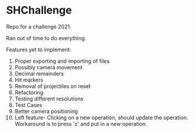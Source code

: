 # SHChallenge
Repo for a challenge 2021.

Ran out of time to do everything.

Features yet to implement:
1. Proper exporting and importing of files
2. Possibly camera movement
3. Decimal remainders
4. Hit markers
5. Removal of projectiles on reset
6. Refactoring
7. Testing different resolutions
8. Test Cases
9. Better camera positioning
10. Left feature- Clicking on a new operation, should update the operation. Workaround is to press 'z' and put in a new operation.
